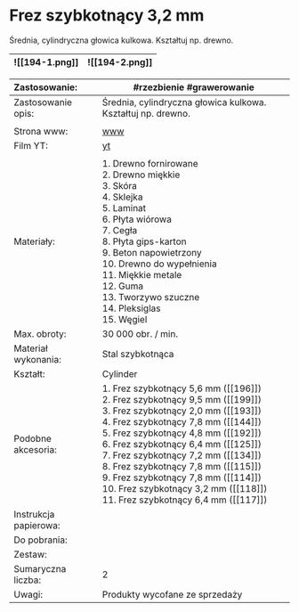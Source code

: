 # Frez szybkotnący 3,2 mm 

Średnia, cylindryczna głowica kulkowa. Kształtuj np. drewno.


| ![[194-1.png]] | ![[194-2.png]] |
| -------------- | -------------- |


| Zastosowanie:         | #rzezbienie #grawerowanie                                                                                                                                                                                                                                                                                                                                                                                                                              |
| :-------------------- | ------------------------------------------------------------------------------------------------------------------------------------------------------------------------------------------------------------------------------------------------------------------------------------------------------------------------------------------------------------------------------------------------------------------------------------------------------ |
| Zastosowanie opis:    | Średnia, cylindryczna głowica kulkowa. Kształtuj np. drewno.                                                                                                                                                                                                                                                                                                                                                                                           |
|                       |                                                                                                                                                                                                                                                                                                                                                                                                                                                        |
| Strona www:           | [www](https://www.dremel.com/pl/pl/p/frez-szybkotnacy-32-mm-26150194ja)                                                                                                                                                                                                                                                                                                                                                                                |
| Film YT:              | [yt](https://youtu.be/sAuV7C6CY0w)                                                                                                                                                                                                                                                                                                                                                                                                                     |
|                       |                                                                                                                                                                                                                                                                                                                                                                                                                                                        |
| Materiały:            | 1. Drewno fornirowane<br>2. Drewno miękkie<br>3. Skóra<br>4. Sklejka<br>5. Laminat<br>6. Płyta wiórowa<br>7. Cegła<br>8. Płyta gips-karton<br>9. Beton napowietrzony<br>10. Drewno do wypełnienia<br>11. Miękkie metale<br>12. Guma<br>13. Tworzywo szuczne<br>14. Pleksiglas<br>15. Węgiel                                                                                                                                                            |
| Max. obroty:          | 30 000 obr. / min.                                                                                                                                                                                                                                                                                                                                                                                                                                     |
| Materiał wykonania:   | Stal szybkotnąca                                                                                                                                                                                                                                                                                                                                                                                                                                       |
| Kształt:              | Cylinder                                                                                                                                                                                                                                                                                                                                                                                                                                               |
| Podobne akcesoria:    | 1. Frez szybkotnący 5,6 mm ([[196]])<br>2. Frez szybkotnący 9,5 mm ([[199]])<br>3. Frez szybkotnący 2,0 mm ([[193]])<br>4. Frez szybkotnący 7,8 mm ([[144]])<br>5. Frez szybkotnący 4,8 mm ([[192]])<br>6. Frez szybkotnący 6,4 mm ([[125]])<br>7. Frez szybkotnący 7,2 mm ([[134]])<br>8. Frez szybkotnący 7,8 mm ([[115]])<br>9. Frez szybkotnący 7,8 mm ([[114]])<br>10. Frez szybkotnący 3,2 mm ([[118]])<br>11. Frez szybkotnący 6,4 mm ([[117]]) |
| Instrukcja papierowa: |                                                                                                                                                                                                                                                                                                                                                                                                                                                        |
| Do pobrania:          |                                                                                                                                                                                                                                                                                                                                                                                                                                                        |
| Zestaw:               |                                                                                                                                                                                                                                                                                                                                                                                                                                                        |
| Sumaryczna liczba:    | 2                                                                                                                                                                                                                                                                                                                                                                                                                                                      |
| Uwagi:                | Produkty wycofane ze sprzedaży                                                                                                                                                                                                                                                                                                                                                                                                                         |
